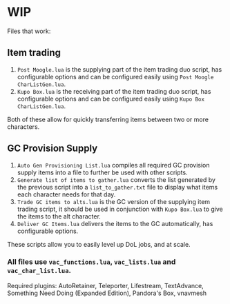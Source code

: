 # WIP

Files that work:

## Item trading
1. `Post Moogle.lua` is the supplying part of the item trading duo script, has configurable options and can be configured easily using `Post Moogle CharListGen.lua`.
2. `Kupo Box.lua` is the receiving part of the item trading duo script, has configurable options and can be configured easily using `Kupo Box CharListGen.lua`.

Both of these allow for quickly transferring items between two or more characters.

## GC Provision Supply
1. `Auto Gen Provisioning List.lua` compiles all required GC provision supply items into a file to further be used with other scripts.
2. `Generate list of items to gather.lua` converts the list generated by the previous script into a `list_to_gather.txt` file to display what items each character needs for that day.
3. `Trade GC items to alts.lua` is the GC version of the supplying item trading script, it should be used in conjunction with `Kupo Box.lua` to give the items to the alt character.
4. `Deliver GC Items.lua` delivers the items to the GC automatically, has configurable options.

These scripts allow you to easily level up DoL jobs, and at scale.

### All files use `vac_functions.lua`, `vac_lists.lua` and `vac_char_list.lua`.

Required plugins: AutoRetainer, Teleporter, Lifestream, TextAdvance, Something Need Doing (Expanded Edition), Pandora's Box, vnavmesh
